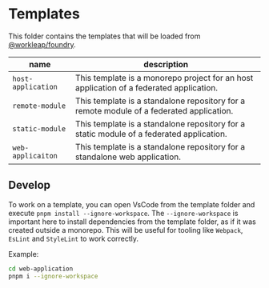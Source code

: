 # Templates

This folder contains the templates that will be loaded from [@workleap/foundry](../packages/foundry/README.md).

| name               | description                                                                              |
|--------------------|------------------------------------------------------------------------------------------|
| `host-application` | This template is a monorepo project for an host application of a federated application.  |
| `remote-module`    | This template is a standalone repository for a remote module of a federated application. |
| `static-module`    | This template is a standalone repository for a static module of a federated application. |
| `web-applicaiton`  | This template is a standalone repository for a standalone web application.               |

## Develop

To work on a template, you can open VsCode from the template folder and execute `pnpm install --ignore-workspace`. The `--ignore-workspace` is important here to install dependencies from the template folder, as if it was created outside a monorepo. This will be useful for tooling like `Webpack`, `EsLint` and `StyleLint` to work correctly.

Example:
```bash
cd web-application
pnpm i --ignore-workspace
```
